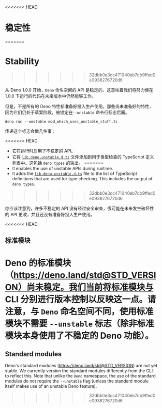<<<<<<< HEAD
# 稳定性
=======
# Stability
>>>>>>> 32dbb0e3cc471040eb7db9ffed0e0938276720d6

从 Deno 1.0.0 开始，`Deno` 命名空间的 API 是稳定的。这意味着我们将努力使在 1.0.0
下运行的代码在未来版本中仍然能够工作。

但是，不是所有的 Deno
特性都准备好投入生产使用。那些尚未准备好的特性，因为它们仍处于草案阶段，被锁定在`--unstable`
命令行标志后面。

```shell
deno run --unstable mod_which_uses_unstable_stuff.ts
```

传递这个标志会做几件事：

<<<<<<< HEAD
- 它在运行时启用了不稳定的 API。
- 它将
  [`lib.deno.unstable.d.ts`](https://doc.deno.land/https://raw.githubusercontent.com/denoland/deno/main/cli/tsc/dts/lib.deno.unstable.d.ts)
  文件添加到用于类型检查的 TypeScript 定义列表中。这包括 `deno types` 的输出。
=======
- It enables the use of unstable APIs during runtime.
- It adds the
  [`lib.deno.unstable.d.ts`](https://doc.deno.land/https://raw.githubusercontent.com/denoland/deno/main/cli/tsc/dts/lib.deno.unstable.d.ts)
  file to the list of TypeScript definitions that are used for type checking.
  This includes the output of `deno types`.
>>>>>>> 32dbb0e3cc471040eb7db9ffed0e0938276720d6

你应该注意到，许多不稳定的 API 没有经过安全审查，很可能在未来发生破坏性的 API
更改，并且还没有准备好投入生产使用。

<<<<<<< HEAD
## 标准模块

Deno
的标准模块（https://deno.land/std@STD_VERSION）尚未稳定。我们当前将标准模块与
CLI 分别进行版本控制以反映这一点。请注意，与 `Deno`
命名空间不同，使用标准模块不需要 `--unstable`
标志（除非标准模块本身使用了不稳定的 Deno 功能）。
=======
## Standard modules

Deno's standard modules (https://deno.land/std@STD_VERSION) are not yet stable.
We currently version the standard modules differently from the CLI to reflect
this. Note that unlike the `Deno` namespace, the use of the standard modules do
not require the `--unstable` flag (unless the standard module itself makes use
of an unstable Deno feature).
>>>>>>> 32dbb0e3cc471040eb7db9ffed0e0938276720d6
